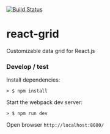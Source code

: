 [![Build Status](https://travis-ci.org/eddyson-de/react-grid.svg?branch=master)](https://travis-ci.org/eddyson-de/react-grid)

# react-grid
Customizable data grid for React.js

### Develop / test

Install dependencies:


```
> $ npm install
```

Start the webpack dev server:

```
> $ npm run dev
```

Open browser `http://localhost:8080/`

